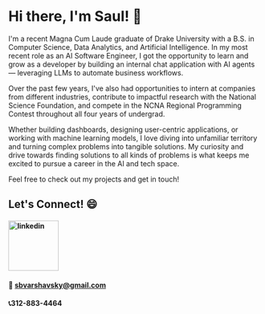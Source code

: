 # Hi there, I'm Saul! 👋

I'm a recent Magna Cum Laude graduate of Drake University with a B.S. in Computer Science, Data Analytics, and Artificial Intelligence. In my most recent role as an AI Software Engineer, I got the opportunity to learn and grow as a developer by building an internal chat application with AI agents — leveraging LLMs to automate business workflows. 

Over the past few years, I've also had opportunities to intern at companies from different industries, contribute to impactful research with the National Science Foundation, and compete in the NCNA Regional Programming Contest throughout all four years of undergrad.

Whether building dashboards, designing user-centric applications, or working with machine learning models, I love diving into unfamiliar territory and turning complex problems into tangible solutions. My curiosity and drive towards finding solutions to all kinds of problems is what keeps me excited to pursue a career in the AI and tech space.

Feel free to check out my projects and get in touch!

## Let's Connect! 😄
#### [<img src='https://logosmarcas.net/wp-content/uploads/2020/04/Linkedin-Logo.png' alt='linkedin' height='100'>](https://www.linkedin.com/in/saul-v-117a28105/)
#### 📧 sbvarshavsky@gmail.com
#### 📞312-883-4464
